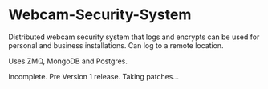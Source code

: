 # Webcam-Security-System

Distributed webcam security system that logs and encrypts can be used for personal and business installations. Can log to a remote location.

Uses ZMQ, MongoDB and Postgres.

Incomplete. Pre Version 1 release. Taking patches...
